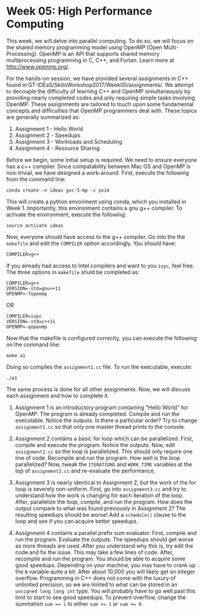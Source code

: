 Week 05: High Performance Computing
==================

This week, we will delve into parallel computing.  To do so, we will focus
 on the shared memory programming model using OpenMP (Open Multi-Processing).
  OpenMP is an API that supports shared memory multiprocessing programming in
 C, C++, and Fortan. Learn more at http://www.openmp.org/.

For the hands-on session, we have provided several assignments in C++ found in
GT-IDEaS/SkillsWorkshop2017/Week05/assignments/.  We attempt to decouple the
 difficulty of learning C++ and OpenMP simultaneously by providing nearly
 completed codes and only requiring simple tasks involving OpenMP.  These
 assignments are tailored to touch upon some fundamental concepts and difficulties
 that OpenMP programmers deal with.  These topics are generally summarized as:

1.  Assignment 1 - Hello World
2.  Assignment 2 - Speedups
3.  Assignment 3 - Workloads and Scheduling
4.  Assignment 4 - Resource Sharing

Before we begin, some initial setup is required.  We need to ensure everyone
 has a c++ compiler.  Since compatability between Mac OS and OpenMP is non-trivial,
 we have designed a work-around.  First, execute the following from the 
 command line:

```
conda create -n ideas gcc-5-mp -c psi4
```

This will create a python envoriment using conda, which you installed in Week 1.
  Importantly, this environment contains a gnu g++ compiler. To activate the environment,
 execute the following:

```
source activate ideas
```

Now, everyone should have access to the g++ compiler.  Go into the the `makefile` and
 edit the `COMPILER` option accordingly.  You should have:

```
COMPILER=g++
```

If you already had access to Intel compilers and want to you `icpc`, feel free.  The three
 options in `makefile` shuld be completed as:

```
COMPILER=g++      
VERSION=-std=gnu++11
OPENMP=-fopenmp   
```
OR
```
COMPILER=icpc     
VERSION=-std=c++11
OPENMP=-qopenmp   
```

Now that the makefile is configured correclty, you can execute the following on the command line:

`make a1`

Doing so compiles the `assignment1.cc` file.  To run the executable, execute:

`./a1`

The same process is done for all other assignments.
Now, we will discuss each assignment and how to complete it.  


1.  Assignment 1 is an introductory program containing "Hello World" for OpenMP.  The program is already
 completed.  Compile and run the executable.  Notice the outputs.  Is there a particular order?  Try to
 change `assignment1.cc` so that only one master thread prints to the console.

2.  Assignment 2 contains a basic for loop which can be parallelized.  First, compile and execute the program.
  Notice the outputs.  Now, edit `assignment2.cc` so the loop is parallelized.  This should only require one
 line of code.  Recompile and run the program.  How well is the loop parallelized?  Now, tweak the `ITERATIONS`
 and `WORK_TIME` variables at the top of `assignment2.cc` and re-evaluate the performance.  

3.  Assignment 3 is nearly identical to Assignment 2, but the work of the for loop is severely non-uniform.
  First, go into `assignment3.cc` and try to understand how the work is changing for each iteration of the loop.
  After, parallelize the loop, compile, and run the program.  How does the output compare to what was found previously in Assignment 2?
  The resulting speedups should be worse!
  Add a `schedule()` clause to the loop and see if you can acquire better speedups.

4.  Assignment 4 contains a parallel prefix sum evaluator.  First, compile and run the program.  Evaluate the outputs.
  The speedups should get worse as more threads are used.  After you understand why this is, try edit the code and fix the issue.
  This may take a few lines of code.  After, recompile and run the program.  You should be able to acquire some good speedups.
  Depending on your machine, you may have to crank up the `N` variable quite a bit.  After about 10,000 you will likely get
 an integer overflow.  Programming in C++ does not come with the luxury of unlimited precision, so we are limited to what can be 
 stored in an `unsigned long long int` type.  You will probably have to go well past this limit to start to see good speedups.
  To prevent overflow, change the summation `sum == i` to either `sum += 1` or `sum += 0`.   




